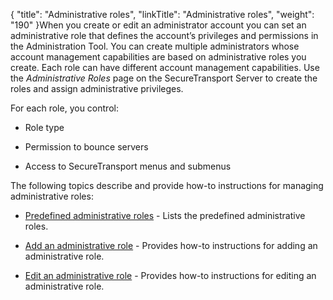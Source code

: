{
    "title": "Administrative roles",
    "linkTitle": "Administrative roles",
    "weight": "190"
}When you create or edit an administrator account you can set an administrative role that defines the account’s privileges and permissions in the Administration Tool. You can create multiple administrators whose account management capabilities are based on administrative roles you create. Each role can have different account management capabilities. Use the *Administrative Roles* page on the SecureTransport Server to create the roles and assign administrative privileges.

For each role, you control:

-   Role type
-   Permission to bounce servers
-   Access to SecureTransport menus and submenus

The following topics describe and provide how-to instructions for managing administrative roles:

-   [Predefined administrative roles](r_st_predefined_administrative_roles) - Lists the predefined administrative roles.
-   [Add an administrative role](r_st_add_administrative_role) - Provides how-to instructions for adding an administrative role.
-   [Edit an administrative role](r_st_edit_administrative_role) - Provides how-to instructions for editing an administrative role.
